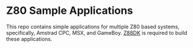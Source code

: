# Z80 Sample Applications

This repo contains simple applications for multiple Z80 based systems, specifically, Amstrad CPC, MSX, and GameBoy. [Z88DK](https://github.com/z88dk/z88dk) is required to build these applications.
